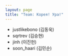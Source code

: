```yaml
---
layout: page
title: "Team: Корея! Ура!"
---
```


- justlikebono (김동욱)
- sqrtrev (김승현)
- jinh (이진헌)
- soon_haari (김민순)